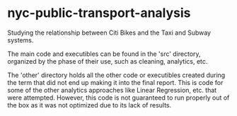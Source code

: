 # nyc-public-transport-analysis
Studying the relationship between Citi Bikes and the Taxi and Subway systems.

The main code and executibles can be found in the 'src' directory, organized by the phase of their use, such as cleaning, analytics, etc.

The 'other' directory holds all the other code or executibles created during the term that did not end up making it into the final report. This is code for some of the other analytics approaches like Linear Regression, etc. that were attempted. However, this code is not guaranteed to run properly out of the box as it was not optimized due to its lack of results.
